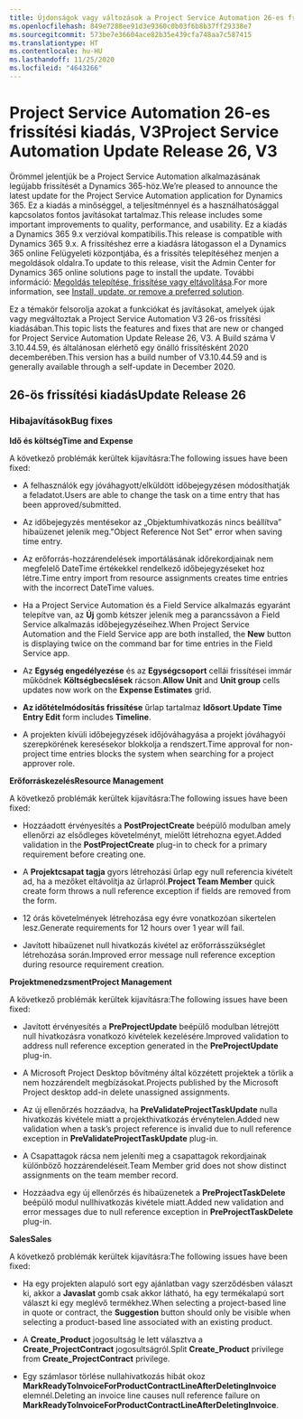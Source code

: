 ```yaml
---
title: Újdonságok vagy változások a Project Service Automation 26-es frissítési kiadásának V3 változatában
ms.openlocfilehash: 849e7288ee91d3e9360c0b03f6b8b37ff29338e7
ms.sourcegitcommit: 573be7e36604ace82b35e439cfa748aa7c587415
ms.translationtype: HT
ms.contentlocale: hu-HU
ms.lasthandoff: 11/25/2020
ms.locfileid: "4643266"
---
```

<a name="project-service-automation-update-release-26-v3"></a><span data-ttu-id="9a813-102">Project Service Automation 26-es frissítési kiadás, V3</span><span class="sxs-lookup"><span data-stu-id="9a813-102">Project Service Automation Update Release 26, V3</span></span>
================================================

<span data-ttu-id="9a813-103">Örömmel jelentjük be a Project Service Automation alkalmazásának legújabb frissítését a Dynamics 365-höz.</span><span class="sxs-lookup"><span data-stu-id="9a813-103">We’re pleased to announce the latest update for the Project Service Automation application for Dynamics 365.</span></span> <span data-ttu-id="9a813-104">Ez a kiadás a minőséggel, a teljesítménnyel és a használhatósággal kapcsolatos fontos javításokat tartalmaz.</span><span class="sxs-lookup"><span data-stu-id="9a813-104">This release includes some important improvements to quality, performance, and usability.</span></span> <span data-ttu-id="9a813-105">Ez a kiadás a Dynamics 365 9.x verzióval kompatibilis.</span><span class="sxs-lookup"><span data-stu-id="9a813-105">This release is compatible with Dynamics 365 9.x.</span></span> <span data-ttu-id="9a813-106">A frissítéshez erre a kiadásra látogasson el a Dynamics 365 online Felügyeleti központjába, és a frissítés telepítéséhez menjen a megoldások oldalra.</span><span class="sxs-lookup"><span data-stu-id="9a813-106">To update to this release, visit the Admin Center for Dynamics 365 online solutions page to install the update.</span></span> <span data-ttu-id="9a813-107">További információ: [Megoldás telepítése, frissítése vagy eltávolítása](https://docs.microsoft.com/power-platform/admin/install-remove-preferred-solution).</span><span class="sxs-lookup"><span data-stu-id="9a813-107">For more information, see [Install, update, or remove a preferred solution](https://docs.microsoft.com/power-platform/admin/install-remove-preferred-solution).</span></span>

<span data-ttu-id="9a813-108">Ez a témakör felsorolja azokat a funkciókat és javításokat, amelyek újak vagy megváltoztak a Project Service Automation V3 26-os frissítési kiadásában.</span><span class="sxs-lookup"><span data-stu-id="9a813-108">This topic lists the features and fixes that are new or changed for Project Service Automation Update Release 26, V3.</span></span> <span data-ttu-id="9a813-109">A Build száma V 3.10.44.59, és általánosan elérhető egy önálló frissítésként 2020 decemberében.</span><span class="sxs-lookup"><span data-stu-id="9a813-109">This version has a build number of V3.10.44.59 and is generally available through a self-update in December 2020.</span></span>

<a name="update-release-26"></a><span data-ttu-id="9a813-110">26-ös frissítési kiadás</span><span class="sxs-lookup"><span data-stu-id="9a813-110">Update Release 26</span></span>
-----------------

### <a name="bug-fixes"></a><span data-ttu-id="9a813-111">Hibajavítások</span><span class="sxs-lookup"><span data-stu-id="9a813-111">Bug fixes</span></span>

<span data-ttu-id="9a813-112">**Idő és költség**</span><span class="sxs-lookup"><span data-stu-id="9a813-112">**Time and Expense**</span></span>

<span data-ttu-id="9a813-113">A következő problémák kerültek kijavításra:</span><span class="sxs-lookup"><span data-stu-id="9a813-113">The following issues have been fixed:</span></span>

-   <span data-ttu-id="9a813-114">A felhasználók egy jóváhagyott/elküldött időbejegyzésen módosíthatják a feladatot.</span><span class="sxs-lookup"><span data-stu-id="9a813-114">Users are able to change the task on a time entry that has been approved/submitted.</span></span>

-   <span data-ttu-id="9a813-115">Az időbejegyzés mentésekor az „Objektumhivatkozás nincs beállítva” hibaüzenet jelenik meg.</span><span class="sxs-lookup"><span data-stu-id="9a813-115">"Object Reference Not Set" error when saving time entry.</span></span>

-   <span data-ttu-id="9a813-116">Az erőforrás-hozzárendelések importálásának időrekordjainak nem megfelelő DateTime értékekkel rendelkező időbejegyzéseket hoz létre.</span><span class="sxs-lookup"><span data-stu-id="9a813-116">Time entry import from resource assignments creates time entries with the incorrect DateTime values.</span></span>

-   <span data-ttu-id="9a813-117">Ha a Project Service Automation és a Field Service alkalmazás egyaránt telepítve van, az **Új** gomb kétszer jelenik meg a parancssávon a Field Service alkalmazás időbejegyzéseihez.</span><span class="sxs-lookup"><span data-stu-id="9a813-117">When Project Service Automation and the Field Service app are both installed, the **New** button is displaying twice on the command bar for time entries in the Field Service app.</span></span>

-   <span data-ttu-id="9a813-118">Az **Egység engedélyezése** és az **Egységcsoport** cellái frissítései immár működnek **Költségbecslések** rácson.</span><span class="sxs-lookup"><span data-stu-id="9a813-118">**Allow Unit** and **Unit group** cells updates now work on the **Expense Estimates** grid.</span></span>

-   <span data-ttu-id="9a813-119">**Az időtételmódosítás frissítése** űrlap tartalmaz **Idősort**.</span><span class="sxs-lookup"><span data-stu-id="9a813-119">**Update Time Entry Edit** form includes **Timeline**.</span></span>

-   <span data-ttu-id="9a813-120">A projekten kívüli időbejegyzések időjóváhagyása a projekt jóváhagyói szerepkörének keresésekor blokkolja a rendszert.</span><span class="sxs-lookup"><span data-stu-id="9a813-120">Time approval for non-project time entries blocks the system when searching for a project approver role.</span></span>

<span data-ttu-id="9a813-121">**Erőforráskezelés**</span><span class="sxs-lookup"><span data-stu-id="9a813-121">**Resource Management**</span></span>

<span data-ttu-id="9a813-122">A következő problémák kerültek kijavításra:</span><span class="sxs-lookup"><span data-stu-id="9a813-122">The following issues have been fixed:</span></span>

-   <span data-ttu-id="9a813-123">Hozzáadott érvényesítés a **PostProjectCreate** beépülő modulban amely ellenőrzi az elsődleges követelményt, mielőtt létrehozna egyet.</span><span class="sxs-lookup"><span data-stu-id="9a813-123">Added validation in the **PostProjectCreate** plug-in to check for a primary requirement before creating one.</span></span>

-   <span data-ttu-id="9a813-124">A **Projektcsapat tagja** gyors létrehozási űrlap egy null referencia kivételt ad, ha a mezőket eltávolítja az űrlapról.</span><span class="sxs-lookup"><span data-stu-id="9a813-124">**Project Team Member** quick create form throws a null reference exception if fields are removed from the form.</span></span>

-   <span data-ttu-id="9a813-125">12 órás követelmények létrehozása egy évre vonatkozóan sikertelen lesz.</span><span class="sxs-lookup"><span data-stu-id="9a813-125">Generate requirements for 12 hours over 1 year will fail.</span></span>

-   <span data-ttu-id="9a813-126">Javított hibaüzenet null hivatkozás kivétel az erőforrásszükséglet létrehozása során.</span><span class="sxs-lookup"><span data-stu-id="9a813-126">Improved error message null reference exception during resource requirement creation.</span></span>

<span data-ttu-id="9a813-127">**Projektmenedzsment**</span><span class="sxs-lookup"><span data-stu-id="9a813-127">**Project Management**</span></span>

<span data-ttu-id="9a813-128">A következő problémák kerültek kijavításra:</span><span class="sxs-lookup"><span data-stu-id="9a813-128">The following issues have been fixed:</span></span>

-   <span data-ttu-id="9a813-129">Javított érvényesítés a **PreProjectUpdate** beépülő modulban létrejött null hivatkozásra vonatkozó kivételek kezelésére.</span><span class="sxs-lookup"><span data-stu-id="9a813-129">Improved validation to address null reference exception generated in the **PreProjectUpdate** plug-in.</span></span>

-   <span data-ttu-id="9a813-130">A Microsoft Project Desktop bővítmény által közzétett projektek a törlik a nem hozzárendelt megbízásokat.</span><span class="sxs-lookup"><span data-stu-id="9a813-130">Projects published by the Microsoft Project desktop add-in delete unassigned assignments.</span></span>

-   <span data-ttu-id="9a813-131">Az új ellenőrzés hozzáadva, ha **PreValidateProjectTaskUpdate** nulla hivatkozás kivétele miatt a projekthivatkozás érvénytelen.</span><span class="sxs-lookup"><span data-stu-id="9a813-131">Added new validation when a task’s project reference is invalid due to null reference exception in **PreValidateProjectTaskUpdate** plug-in.</span></span>

-   <span data-ttu-id="9a813-132">A Csapattagok rácsa nem jeleníti meg a csapattagok rekordjainak különböző hozzárendeléseit.</span><span class="sxs-lookup"><span data-stu-id="9a813-132">Team Member grid does not show distinct assignments on the team member record.</span></span>

-   <span data-ttu-id="9a813-133">Hozzáadva egy új ellenőrzés és hibaüzenetek a **PreProjectTaskDelete** beépülő modul nullhivatkozás kivétele miatt.</span><span class="sxs-lookup"><span data-stu-id="9a813-133">Added new validation and error messages due to null reference exception in **PreProjectTaskDelete** plug-in.</span></span>

<span data-ttu-id="9a813-134">**Sales**</span><span class="sxs-lookup"><span data-stu-id="9a813-134">**Sales**</span></span>

<span data-ttu-id="9a813-135">A következő problémák kerültek kijavításra:</span><span class="sxs-lookup"><span data-stu-id="9a813-135">The following issues have been fixed:</span></span>

-   <span data-ttu-id="9a813-136">Ha egy projekten alapuló sort egy ajánlatban vagy szerződésben választ ki, akkor a **Javaslat** gomb csak akkor látható, ha egy termékalapú sort választ ki egy meglévő termékhez.</span><span class="sxs-lookup"><span data-stu-id="9a813-136">When selecting a project-based line in quote or contract, the **Suggestion** button should only be visible when selecting a product-based line associated with an existing product.</span></span>

-   <span data-ttu-id="9a813-137">A **Create_Product** jogosultság le lett választva a **Create_ProjectContract** jogosultságról.</span><span class="sxs-lookup"><span data-stu-id="9a813-137">Split **Create_Product** privilege from **Create_ProjectContract** privilege.</span></span>

-   <span data-ttu-id="9a813-138">Egy számlasor törlése nullahivatkozás hibát okoz **MarkReadyToInvoiceForProductContractLineAfterDeletingInvoice** elemnél.</span><span class="sxs-lookup"><span data-stu-id="9a813-138">Deleting an invoice line causes null reference failure on **MarkReadyToInvoiceForProductContractLineAfterDeletingInvoice**.</span></span>
